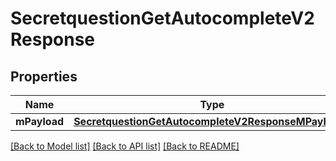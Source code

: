 # SecretquestionGetAutocompleteV2Response

## Properties
Name | Type | Description | Notes
------------ | ------------- | ------------- | -------------
**mPayload** | [**SecretquestionGetAutocompleteV2ResponseMPayload***](SecretquestionGetAutocompleteV2ResponseMPayload.md) |  | 

[[Back to Model list]](../README.md#documentation-for-models) [[Back to API list]](../README.md#documentation-for-api-endpoints) [[Back to README]](../README.md)


